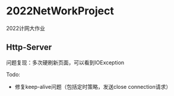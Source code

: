 # 2022NetWorkProject

2022计网大作业

## Http-Server

问题复现：多次硬刷新页面，可以看到IOException

Todo:

- 修复keep-alive问题（包括定时策略，发送close connection请求）

